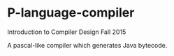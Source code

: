 # P-language-compiler
Introduction to Compiler Design Fall 2015 

A pascal-like compiler which generates Java bytecode.

